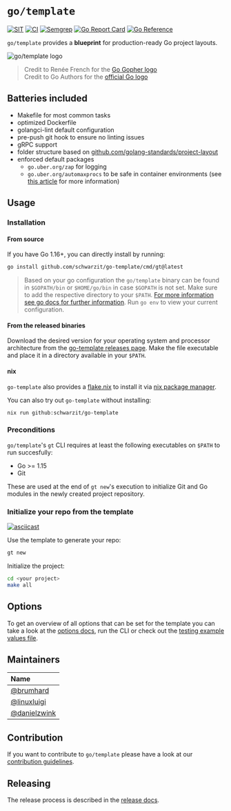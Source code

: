 # `go/template`

[![SIT](https://img.shields.io/badge/SIT-awesome-blueviolet.svg)](https://jobs.schwarz)
[![CI](https://github.com/SchwarzIT/go-template/actions/workflows/main.yml/badge.svg)](https://github.com/SchwarzIT/go-template/actions/workflows/main.yml)
[![Semgrep](https://github.com/SchwarzIT/go-template/actions/workflows/semgrep.yml/badge.svg)](https://github.com/SchwarzIT/go-template/actions/workflows/semgrep.yml)
[![Go Report Card](https://goreportcard.com/badge/github.com/SchwarzIT/go-template)](https://goreportcard.com/report/github.com/SchwarzIT/go-template)
[![Go Reference](https://pkg.go.dev/badge/github.com/schwarzit/go-template.svg)](https://pkg.go.dev/github.com/schwarzit/go-template)

`go/template` provides a **blueprint** for production-ready Go project layouts.

![go/template logo](docs/gotemplate.png)
> Credit to Renée French for the [Go Gopher logo](https://go.dev/blog/gopher)  
> Credit to Go Authors for the [official Go logo](https://go.dev/blog/go-brand)

## Batteries included

- Makefile for most common tasks
- optimized Dockerfile
- golangci-lint default configuration
- pre-push git hook to ensure no linting issues
- gRPC support
- folder structure based on [github.com/golang-standards/project-layout](https://github.com/golang-standards/project-layout)
- enforced default packages
  - `go.uber.org/zap` for logging
  - `go.uber.org/automaxprocs` to be safe in container environments (see [this article](https://martin.baillie.id/wrote/gotchas-in-the-go-network-packages-defaults/#bonus-gomaxprocs-containers-and-the-cfs) for more information)

## Usage

### Installation

#### From source

If you have Go 1.16+, you can directly install by running:

```bash
go install github.com/schwarzit/go-template/cmd/gt@latest
```

> Based on your go configuration the `go/template` binary can be found in `$GOPATH/bin` or `$HOME/go/bin` in case `$GOPATH` is not set.
> Make sure to add the respective directory to your `$PATH`.
> [For more information see go docs for further information](https://golang.org/ref/mod#go-install). Run `go env` to view your current configuration.

#### From the released binaries

Download the desired version for your operating system and processor architecture from the [go-template releases page](https://github.com/SchwarzIT/go-template/releases).
Make the file executable and place it in a directory available in your `$PATH`.

#### nix

`go-template` also provides a [flake.nix](flake.nix) to install it via [nix package manager](https://github.com/NixOS/nix).

You can also try out `go-template` without installing:

```shell
nix run github:schwarzit/go-template
```

### Preconditions

`go/template`'s `gt` CLI requires at least the following executables on `$PATH` to run succesfully:

- Go >= 1.15
- Git

These are used at the end of `gt new`'s execution to initialize Git and Go modules in the newly created project repository.

### Initialize your repo from the template

[![asciicast](https://asciinema.org/a/441624.svg)](https://asciinema.org/a/441624?autoplay=1&speed=2&size=medium)

Use the template to generate your repo:

```bash
gt new
```

Initialize the project:

```bash
cd <your project>
make all
```

## Options

To get an overview of all options that can be set for the template you can take a look at the [options docs](docs/options.md), run the CLI or check out the [testing example values file](pkg/gotemplate/testdata/values.yml).

## Maintainers

| Name                                           |
| :--------------------------------------------- |
| [@brumhard](https://github.com/brumhard)       |
| [@linuxluigi](https://github.com/linuxluigi)   |
| [@danielzwink](https://github.com/danielzwink) |

## Contribution

If you want to contribute to `go/template` please have a look at our [contribution guidelines](CONTRIBUTING.md).

## Releasing

The release process is described in the [release docs](docs/release.md).

